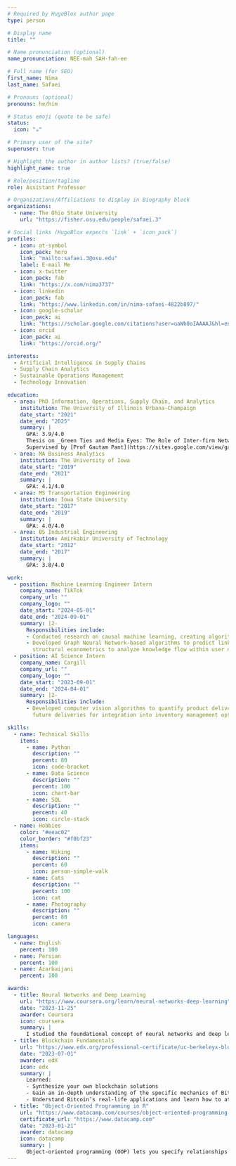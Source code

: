 ```yaml
---
# Required by HugoBlox author page
type: person

# Display name
title: ""

# Name pronunciation (optional)
name_pronunciation: NEE-mah SAH-fah-ee

# Full name (for SEO)
first_name: Nima
last_name: Safaei

# Pronouns (optional)
pronouns: he/him

# Status emoji (quote to be safe)
status:
  icon: "☕️"

# Primary user of the site?
superuser: true

# Highlight the author in author lists? (true/false)
highlight_name: true

# Role/position/tagline
role: Assistant Professor

# Organizations/Affiliations to display in Biography block
organizations:
  - name: The Ohio State University
    url: "https://fisher.osu.edu/people/safaei.3"

# Social links (HugoBlox expects `link` + `icon_pack`)
profiles:
  - icon: at-symbol
    icon_pack: hero
    link: "mailto:safaei.3@osu.edu"
    label: E-mail Me
  - icon: x-twitter
    icon_pack: fab
    link: "https://x.com/nima3737"
  - icon: linkedin
    icon_pack: fab
    link: "https://www.linkedin.com/in/nima-safaei-4822b897/"
  - icon: google-scholar
    icon_pack: ai
    link: "https://scholar.google.com/citations?user=uaWh0oIAAAAJ&hl=en"
  - icon: orcid
    icon_pack: ai
    link: "https://orcid.org/"

interests:
  - Artificial Intelligence in Supply Chains
  - Supply Chain Analytics
  - Sustainable Operations Management
  - Technology Innovation

education:
  - area: PhD Information, Operations, Supply Chain, and Analytics
    institution: The University of Illinois Urbana-Champaign
    date_start: "2021"
    date_end: "2025"
    summary: |
      GPA: 3.9/4.0
      Thesis on _Green Ties and Media Eyes: The Role of Inter-firm Networks and Media Spotlight on Firm Innovation, Operations, and Financial Performance_.
      Supervised by [Prof Gautam Pant](https://sites.google.com/view/gautam-pant).
  - area: MA Business Analytics
    institution: The University of Iowa
    date_start: "2019"
    date_end: "2021"
    summary: |
      GPA: 4.1/4.0
  - area: MS Transportation Engineering
    institution: Iowa State University
    date_start: "2017"
    date_end: "2019"
    summary: |
      GPA: 4.0/4.0
  - area: BS Industrial Engineering
    institution: Amirkabir University of Technology
    date_start: "2012"
    date_end: "2017"
    summary: |
      GPA: 3.8/4.0

work:
  - position: Machine Learning Engineer Intern
    company_name: TikTok
    company_url: ""
    company_logo: ""
    date_start: "2024-05-01"
    date_end: "2024-09-01"
    summary: |2-
      Responsibilities include:
      - Conducted research on causal machine learning, creating algorithms to estimate the heterogeneous treatment effects of TikTok Shop missions on sellers.
      - Developed Graph Neural Network-based algorithms to predict links between sellers and creators. Applied advanced
        structural econometrics to analyze knowledge flow within user networks.
  - position: AI Science Intern
    company_name: Cargill
    company_url: ""
    company_logo: ""
    date_start: "2023-09-01"
    date_end: "2024-04-01"
    summary: |2-
      Responsibilities include:
      - Developed computer vision algorithms to quantify product deliveries to Cargill export ports and forecast
        future deliveries for integration into inventory management optimization software.

skills:
  - name: Technical Skills
    items:
      - name: Python
        description: ""
        percent: 80
        icon: code-bracket
      - name: Data Science
        description: ""
        percent: 100
        icon: chart-bar
      - name: SQL
        description: ""
        percent: 40
        icon: circle-stack
  - name: Hobbies
    color: "#eeac02"
    color_border: "#f0bf23"
    items:
      - name: Hiking
        description: ""
        percent: 60
        icon: person-simple-walk
      - name: Cats
        description: ""
        percent: 100
        icon: cat
      - name: Photography
        description: ""
        percent: 80
        icon: camera

languages:
  - name: English
    percent: 100
  - name: Persian
    percent: 100
  - name: Azarbaijani
    percent: 100

awards:
  - title: Neural Networks and Deep Learning
    url: "https://www.coursera.org/learn/neural-networks-deep-learning"
    date: "2023-11-25"
    awarder: Coursera
    icon: coursera
    summary: |
      I studied the foundational concept of neural networks and deep learning. By the end, I was familiar with the significant technological trends driving the rise of deep learning; build, train, and apply fully connected deep neural networks; implement efficient (vectorized) neural networks; identify key parameters in a neural network’s architecture; and apply deep learning to your own applications.
  - title: Blockchain Fundamentals
    url: "https://www.edx.org/professional-certificate/uc-berkeleyx-blockchain-fundamentals"
    date: "2023-07-01"
    awarder: edX
    icon: edx
    summary: |
      Learned:
      - Synthesize your own blockchain solutions
      - Gain an in-depth understanding of the specific mechanics of Bitcoin
      - Understand Bitcoin’s real-life applications and learn how to attack and destroy Bitcoin, Ethereum, smart contracts and Dapps, and alternatives to Bitcoin’s Proof-of-Work consensus algorithm
  - title: "Object-Oriented Programming in R"
    url: "https://www.datacamp.com/courses/object-oriented-programming-with-s3-and-r6-in-r"
    certificate_url: "https://www.datacamp.com"
    date: "2023-01-21"
    awarder: datacamp
    icon: datacamp
    summary: |
      Object-oriented programming (OOP) lets you specify relationships between functions and the objects that they can act on, helping you manage complexity in your code. This is an intermediate level course, providing an introduction to OOP, using the S3 and R6 systems. S3 is a great day-to-day R programming tool that simplifies some of the functions that you write. R6 is especially useful for industry-specific analyses, working with web APIs, and building GUIs.
---
```

